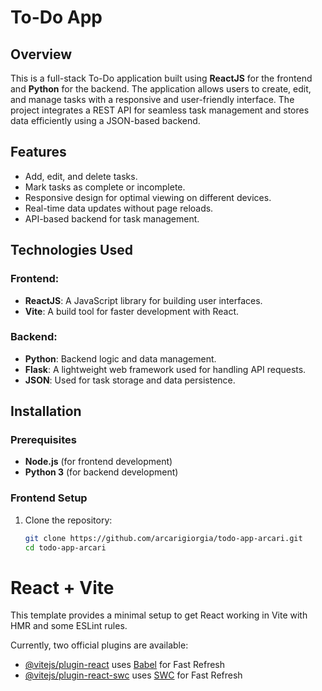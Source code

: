 # To-Do App

## Overview
This is a full-stack To-Do application built using **ReactJS** for the frontend and **Python** for the backend. The application allows users to create, edit, and manage tasks with a responsive and user-friendly interface. The project integrates a REST API for seamless task management and stores data efficiently using a JSON-based backend.

## Features
- Add, edit, and delete tasks.
- Mark tasks as complete or incomplete.
- Responsive design for optimal viewing on different devices.
- Real-time data updates without page reloads.
- API-based backend for task management.

## Technologies Used
### Frontend:
- **ReactJS**: A JavaScript library for building user interfaces.
- **Vite**: A build tool for faster development with React.

### Backend:
- **Python**: Backend logic and data management.
- **Flask**: A lightweight web framework used for handling API requests.
- **JSON**: Used for task storage and data persistence.

## Installation

### Prerequisites
- **Node.js** (for frontend development)
- **Python 3** (for backend development)

### Frontend Setup
1. Clone the repository:
   ```bash
   git clone https://github.com/arcarigiorgia/todo-app-arcari.git
   cd todo-app-arcari


# React + Vite

This template provides a minimal setup to get React working in Vite with HMR and some ESLint rules.

Currently, two official plugins are available:

- [@vitejs/plugin-react](https://github.com/vitejs/vite-plugin-react/blob/main/packages/plugin-react/README.md) uses [Babel](https://babeljs.io/) for Fast Refresh
- [@vitejs/plugin-react-swc](https://github.com/vitejs/vite-plugin-react-swc) uses [SWC](https://swc.rs/) for Fast Refresh
